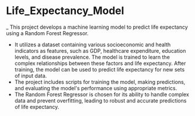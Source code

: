 # Life_Expectancy_Model
_ This project develops a machine learning model to predict life expectancy using a Random Forest Regressor.  
- It utilizes a dataset containing various socioeconomic and health indicators as features, such as GDP, healthcare expenditure, education levels, and disease prevalence. The model is trained to learn the complex relationships between these factors and life expectancy.  After training, the model can be used to predict life expectancy for new sets of input data.  
- The project includes scripts for training the model, making predictions, and evaluating the model's performance using appropriate metrics. 
- The Random Forest Regressor is chosen for its ability to handle complex data and prevent overfitting, leading to robust and accurate predictions of life expectancy.
